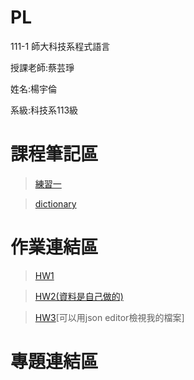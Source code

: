 # PL


111-1 師大科技系程式語言
 
 授課老師:蔡芸琤
 
 姓名:楊宇倫
 
 系級:科技系113級
 
 課程筆記區
 ==========
 >[練習一](https://github.com/yulun910207/PL/blob/main/.ipynb_checkpoints/Untitled-checkpoint.ipynb)
 
 >[dictionary](https://github.com/yulun910207/PL/blob/main/.ipynb_checkpoints/dictionary-checkpoint.ipynb)
 
 作業連結區
 ==========
 >[HW1](https://github.com/yulun910207/PL/blob/main/HW1.ipynb)
 
 >[HW2(資料是自己做的)](https://github.com/yulun910207/PL/blob/main/HW2.ipynb)
 
 >[HW3](https://github.com/yulun910207/PL/blob/main/HW3.ipynb)[可以用json editor檢視我的檔案]
 
 專題連結區
 ==========
